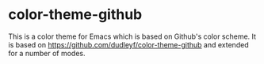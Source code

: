 color-theme-github
==================

This is a color theme for Emacs which is based on Github's color scheme. It is based on https://github.com/dudleyf/color-theme-github and extended for a number of modes.

